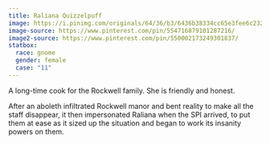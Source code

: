 ```yaml
---
title: Raliana Quizzelpuff
image: https://i.pinimg.com/originals/64/36/b3/6436b38334cc65e3fee6c232a398a549.png
image-source: https://www.pinterest.com/pin/554716879101287216/
image2-source: https://www.pinterest.com/pin/550002173249301837/
statbox:
  race: gnome
  gender: female
  case: "11"
---
```


A long-time cook for the Rockwell family. She is friendly and honest.

After an aboleth infiltrated Rockwell manor and bent reality to make all the
staff disappear, it then impersonated Raliana when the SPI arrived, to put them
at ease as it sized up the situation and began to work its insanity powers on
them.
